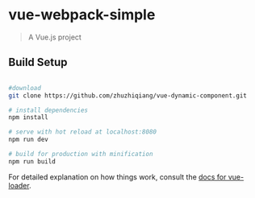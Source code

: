 # vue-webpack-simple

> A Vue.js project

## Build Setup

``` bash

#download
git clone https://github.com/zhuzhiqiang/vue-dynamic-component.git

# install dependencies
npm install

# serve with hot reload at localhost:8080
npm run dev

# build for production with minification
npm run build
```

For detailed explanation on how things work, consult the [docs for vue-loader](http://vuejs.github.io/vue-loader).
